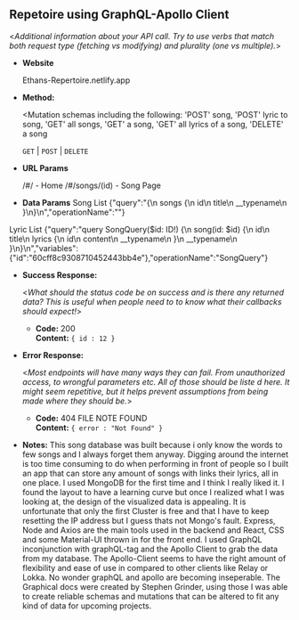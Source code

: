 **Repetoire using GraphQL-Apollo Client**
----
  <_Additional information about your API call. Try to use verbs that match both request type (fetching vs modifying) and plurality (one vs multiple)._>

* **Website**

  Ethans-Repertoire.netlify.app

* **Method:**
  
  <Mutation schemas including the following: 'POST' song, 'POST' lyric to song, 'GET' all songs, 'GET' a song, 'GET' all lyrics of a song, 'DELETE' a song

  `GET` | `POST` | `DELETE` 
  
*  **URL Params**

   /#/ - Home
   /#/songs/(id) - Song Page

* **Data Params**
Song List
      {"query":"{\n  songs {\n    id\n    title\n    __typename\n  }\n}\n","operationName":""}

Lyric List
      {"query":"query SongQuery($id: ID!) {\n  song(id: $id) {\n    id\n    title\n    lyrics {\n      id\n      content\n      __typename\n    }\n    __typename\n         
        }\n}\n","variables":{"id":"60cff8c9308710452443bb4e"},"operationName":"SongQuery"}


* **Success Response:**
  
  <_What should the status code be on success and is there any returned data? This is useful when people need to to know what their callbacks should expect!_>

  * **Code:** 200 <br />
    **Content:** `{ id : 12 }`
 
* **Error Response:**

  <_Most endpoints will have many ways they can fail. From unauthorized access, to wrongful parameters etc. All of those should be liste d here. It might seem repetitive, but it helps prevent assumptions from being made where they should be._>

  * **Code:** 404 FILE NOTE FOUND <br />
    **Content:** `{ error : "Not Found" }`

* **Notes:**
  This song database was built because i only know the words to few songs and I always forget them anyway. Digging around the internet is too time consuming to do when performing in front of people so I built an app that can store any amount of songs with links their lyrics, all in one place. I used MongoDB for the first time and I think I really liked it. I found the layout to have a learning curve but once I realized what I was looking at, the design of the visualized data is appealing. It is unfortunate that only the first Cluster is free and that I have to keep resetting the IP address but I guess thats not Mongo's fault. 
  Express, Node and Axios are the main tools used in the backend and React, CSS and some Material-UI thrown in for the front end. I used GraphQL inconjunction with graphQL-tag and the Apollo Client to grab the data from my database. The Apollo-Client seems to have the right amount of flexibility and ease of use in compared to other clients like Relay or Lokka. No wonder graphQL and apollo are becoming inseperable. The Graphical docs were created by Stephen Grinder, using those I was able to create reliable schemas and mutations that can be altered to fit any kind of data for upcoming projects.
  
